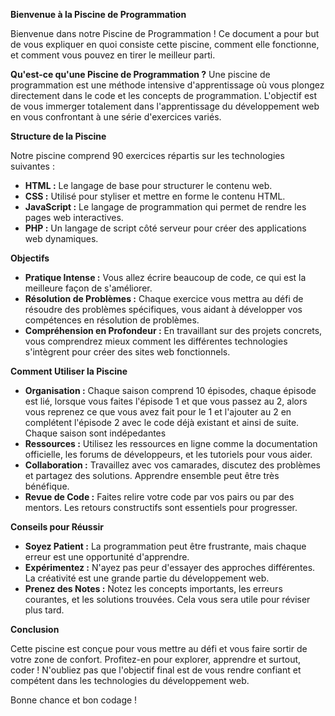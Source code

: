 <b>Bienvenue à la Piscine de Programmation</b>

Bienvenue dans notre Piscine de Programmation ! Ce document a pour but de vous expliquer en quoi consiste cette piscine, comment elle fonctionne, et comment vous pouvez en tirer le meilleur parti.

<b>Qu'est-ce qu'une Piscine de Programmation ?</b>
Une piscine de programmation est une méthode intensive d'apprentissage où vous plongez directement dans le code et les concepts de programmation. L'objectif est de vous immerger totalement dans l'apprentissage du développement web en vous confrontant à une série d'exercices variés.

<b>Structure de la Piscine</b>

Notre piscine comprend 90 exercices répartis sur les technologies suivantes :

<ul>
  <li><b>HTML :</b> Le langage de base pour structurer le contenu web.</li>
  <li><b>CSS :</b> Utilisé pour styliser et mettre en forme le contenu HTML.</li>
  <li><b>JavaScript :</b> Le langage de programmation qui permet de rendre les pages web interactives.</li>
  <li><b>PHP :</b> Un langage de script côté serveur pour créer des applications web dynamiques.</li>
</ul>

<b>Objectifs</b>

<ul>
  <li><b>Pratique Intense :</b> Vous allez écrire beaucoup de code, ce qui est la meilleure façon de s'améliorer.</li>
  <li><b>Résolution de Problèmes :</b> Chaque exercice vous mettra au défi de résoudre des problèmes spécifiques, vous aidant à développer vos compétences en résolution de problèmes.</li>
  <li><b>Compréhension en Profondeur :</b> En travaillant sur des projets concrets, vous comprendrez mieux comment les différentes technologies s'intègrent pour créer des sites web fonctionnels.</li>
</ul>

<b>Comment Utiliser la Piscine</b>

<ul>
  <li><b>Organisation :</b> Chaque saison comprend 10 épisodes, chaque épisode est lié, lorsque vous faites l'épisode 1 et que vous passez au 2, alors vous reprenez ce que vous avez fait pour le 1 et l'ajouter au 2 en complétent l'épisode 2 avec le code déjà existant et ainsi de suite. Chaque saison sont indépedantes</li>
  <li><b>Ressources :</b> Utilisez les ressources en ligne comme la documentation officielle, les forums de développeurs, et les tutoriels pour vous aider.</li>
  <li><b>Collaboration :</b> Travaillez avec vos camarades, discutez des problèmes et partagez des solutions. Apprendre ensemble peut être très bénéfique.</li>
  <li><b>Revue de Code :</b> Faites relire votre code par vos pairs ou par des mentors. Les retours constructifs sont essentiels pour progresser.</li>
</ul>

<b>Conseils pour Réussir</b>

<ul>
  <li><b>Soyez Patient :</b> La programmation peut être frustrante, mais chaque erreur est une opportunité d'apprendre.</li>
  <li><b>Expérimentez :</b> N'ayez pas peur d'essayer des approches différentes. La créativité est une grande partie du développement web.</li>
  <li><b>Prenez des Notes :</b> Notez les concepts importants, les erreurs courantes, et les solutions trouvées. Cela vous sera utile pour réviser plus tard.</li>
</ul>

<b>Conclusion</b>

Cette piscine est conçue pour vous mettre au défi et vous faire sortir de votre zone de confort. Profitez-en pour explorer, apprendre et surtout, coder ! N'oubliez pas que l'objectif final est de vous rendre confiant et compétent dans les technologies du développement web.

Bonne chance et bon codage !
